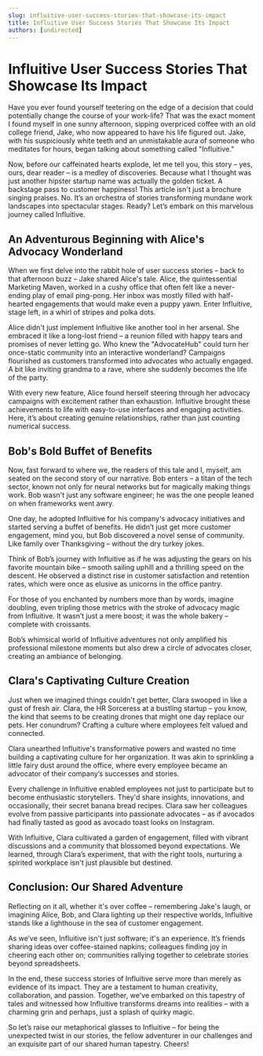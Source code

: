 ```yaml
---
slug: influitive-user-success-stories-that-showcase-its-impact
title: Influitive User Success Stories That Showcase Its Impact
authors: [undirected]
---
```



# Influitive User Success Stories That Showcase Its Impact

Have you ever found yourself teetering on the edge of a decision that could potentially change the course of your work-life? That was the exact moment I found myself in one sunny afternoon, sipping overpriced coffee with an old college friend, Jake, who now appeared to have his life figured out. Jake, with his suspiciously white teeth and an unmistakable aura of someone who meditates for hours, began talking about something called "Influitive." 

Now, before our caffeinated hearts explode, let me tell you, this story – yes, ours, dear reader – is a medley of discoveries. Because what I thought was just another hipster startup name was actually the golden ticket. A backstage pass to customer happiness! This article isn't just a brochure singing praises. No. It’s an orchestra of stories transforming mundane work landscapes into spectacular stages. Ready? Let’s embark on this marvelous journey called Influitive.

## An Adventurous Beginning with Alice's Advocacy Wonderland

When we first delve into the rabbit hole of user success stories – back to that afternoon buzz – Jake shared Alice's tale. Alice, the quintessential Marketing Maven, worked in a cushy office that often felt like a never-ending play of email ping-pong. Her inbox was mostly filled with half-hearted engagements that would make even a puppy yawn. Enter Influitive, stage left, in a whirl of stripes and polka dots.

Alice didn't just implement Influitive like another tool in her arsenal. She embraced it like a long-lost friend – a reunion filled with happy tears and promises of never letting go. Who knew the "AdvocateHub" could turn her once-static community into an interactive wonderland? Campaigns flourished as customers transformed into advocates who actually engaged. A bit like inviting grandma to a rave, where she suddenly becomes the life of the party.

With every new feature, Alice found herself steering through her advocacy campaigns with excitement rather than exhaustion. Influitive brought these achievements to life with easy-to-use interfaces and engaging activities. Here, it’s about creating genuine relationships, rather than just counting numerical success. 

## Bob's Bold Buffet of Benefits

Now, fast forward to where we, the readers of this tale and I, myself, am seated on the second story of our narrative. Bob enters – a titan of the tech sector, known not only for neural networks but for magically making things work. Bob wasn't just any software engineer; he was the one people leaned on when frameworks went awry.

One day, he adopted Influitive for his company's advocacy initiatives and started serving a buffet of benefits. He didn’t just get more customer engagement, mind you, but Bob discovered a novel sense of community. Like family over Thanksgiving – without the dry turkey jokes.

Think of Bob’s journey with Influitive as if he was adjusting the gears on his favorite mountain bike – smooth sailing uphill and a thrilling speed on the descent. He observed a distinct rise in customer satisfaction and retention rates, which were once as elusive as unicorns in the office pantry.

For those of you enchanted by numbers more than by words, imagine doubling, even tripling those metrics with the stroke of advocacy magic from Influitive. It wasn’t just a mere boost; it was the whole bakery – complete with croissants. 

Bob’s whimsical world of Influitive adventures not only amplified his professional milestone moments but also drew a circle of advocates closer, creating an ambiance of belonging.

## Clara's Captivating Culture Creation

Just when we imagined things couldn't get better, Clara swooped in like a gust of fresh air. Clara, the HR Sorceress at a bustling startup – you know, the kind that seems to be creating drones that might one day replace our pets. Her conundrum? Crafting a culture where employees felt valued and connected.

Clara unearthed Influitive's transformative powers and wasted no time building a captivating culture for her organization. It was akin to sprinkling a little fairy dust around the office, where every employee became an advocator of their company’s successes and stories.

Every challenge in Influitive enabled employees not just to participate but to become enthusiastic storytellers. They'd share insights, innovations, and occasionally, their secret banana bread recipes. Clara saw her colleagues evolve from passive participants into passionate advocates – as if avocados had finally tasted as good as avocado toast looks on Instagram.

With Influitive, Clara cultivated a garden of engagement, filled with vibrant discussions and a community that blossomed beyond expectations. We learned, through Clara’s experiment, that with the right tools, nurturing a spirited workplace isn't just plausible but destined.

## Conclusion: Our Shared Adventure

Reflecting on it all, whether it's over coffee – remembering Jake's laugh, or imagining Alice, Bob, and Clara lighting up their respective worlds, Influitive stands like a lighthouse in the sea of customer engagement.

As we’ve seen, Influitive isn't just software; it's an experience. It’s friends sharing ideas over coffee-stained napkins; colleagues finding joy in cheering each other on; communities rallying together to celebrate stories beyond spreadsheets.

In the end, these success stories of Influitive serve more than merely as evidence of its impact. They are a testament to human creativity, collaboration, and passion. Together, we've embarked on this tapestry of tales and witnessed how Influitive transforms dreams into realities – with a charming grin and perhaps, just a splash of quirky magic.

So let’s raise our metaphorical glasses to Influitive – for being the unexpected twist in our stories, the fellow adventurer in our challenges and an exquisite part of our shared human tapestry. Cheers!